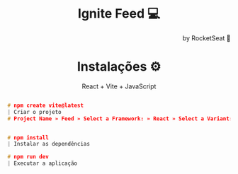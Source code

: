 **<h1 align="center"> Ignite Feed 💻</h1>** 
<p align="right"> by RocketSeat 🚀 </p>
  

**<h1 align="center"> Instalações ⚙️</h1>**
<p align=center> React + Vite + JavaScript </p>


```c

# npm create vite@latest
| Criar o projeto
# Project Name » Feed » Select a Framework: » React » Select a Variant: » Typescript 


# npm install
| Instalar as dependências

# npm run dev
| Executar a aplicação
```
